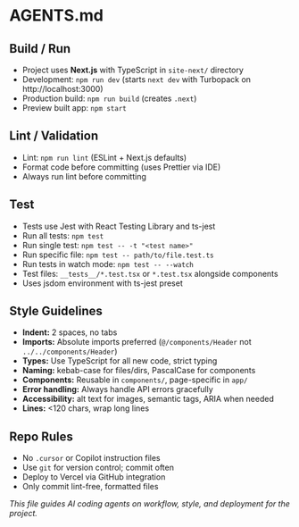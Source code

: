 # AGENTS.md

## Build / Run
- Project uses **Next.js** with TypeScript in `site-next/` directory
- Development: `npm run dev` (starts `next dev` with Turbopack on http://localhost:3000)
- Production build: `npm run build` (creates `.next`)
- Preview built app: `npm start`

## Lint / Validation
- Lint: `npm run lint` (ESLint + Next.js defaults)
- Format code before committing (uses Prettier via IDE)
- Always run lint before committing

## Test
- Tests use Jest with React Testing Library and ts-jest
- Run all tests: `npm test`
- Run single test: `npm test -- -t "<test name>"`
- Run specific file: `npm test -- path/to/file.test.ts`
- Run tests in watch mode: `npm test -- --watch`
- Test files: `__tests__/*.test.tsx` or `*.test.tsx` alongside components
- Uses jsdom environment with ts-jest preset

## Style Guidelines
- **Indent:** 2 spaces, no tabs
- **Imports:** Absolute imports preferred (`@/components/Header` not `../../components/Header`)
- **Types:** Use TypeScript for all new code, strict typing
- **Naming:** kebab-case for files/dirs, PascalCase for components
- **Components:** Reusable in `components/`, page-specific in `app/`
- **Error handling:** Always handle API errors gracefully
- **Accessibility:** alt text for images, semantic tags, ARIA when needed
- **Lines:** <120 chars, wrap long lines

## Repo Rules
- No `.cursor` or Copilot instruction files
- Use `git` for version control; commit often
- Deploy to Vercel via GitHub integration
- Only commit lint-free, formatted files

*This file guides AI coding agents on workflow, style, and deployment for the project.*